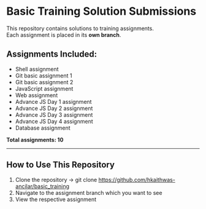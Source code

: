 # Basic Training Solution Submissions

This repository contains solutions to training assignments.  
Each assignment is placed in its **own branch**.

## Assignments Included:
- Shell assignment  
- Git basic assignment 1  
- Git basic assignment 2  
- JavaScript assignment  
- Web assignment
- Advance JS Day 1 assignment
- Advance JS Day 2 assignment
- Advance JS Day 3 assignment
- Advance JS Day 4 assignment
- Database assignment

**Total assignments: 10**

---

## How to Use This Repository

1. Clone the repository -> git clone https://github.com/hkaithwas-ancilar/basic_training
2. Navigate to the assignment branch which you want to see
3. View the respective assignment
